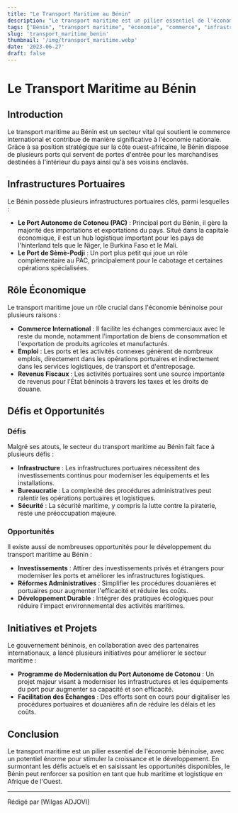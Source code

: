 ```yaml
---
title: "Le Transport Maritime au Bénin"
description: "Le transport maritime est un pilier essentiel de l'économie béninoise, jouant un rôle crucial dans le commerce et le développement économique du pays."
tags: ["Bénin", "transport maritime", "économie", "commerce", "infrastructures portuaires", "logistique"]
slug: 'transport_maritime_benin'
thumbnail: '/img/transport_maritime.webp'
date: '2023-06-27'
draft: false
---
```


# Le Transport Maritime au Bénin

## Introduction

Le transport maritime au Bénin est un secteur vital qui soutient le commerce international et contribue de manière significative à l'économie nationale. Grâce à sa position stratégique sur la côte ouest-africaine, le Bénin dispose de plusieurs ports qui servent de portes d'entrée pour les marchandises destinées à l'intérieur du pays ainsi qu'à ses voisins enclavés.

## Infrastructures Portuaires

Le Bénin possède plusieurs infrastructures portuaires clés, parmi lesquelles :

- **Le Port Autonome de Cotonou (PAC)** : Principal port du Bénin, il gère la majorité des importations et exportations du pays. Situé dans la capitale économique, il est un hub logistique important pour les pays de l'hinterland tels que le Niger, le Burkina Faso et le Mali.
- **Le Port de Sèmè-Podji** : Un port plus petit qui joue un rôle complémentaire au PAC, principalement pour le cabotage et certaines opérations spécialisées.

## Rôle Économique

Le transport maritime joue un rôle crucial dans l'économie béninoise pour plusieurs raisons :

- **Commerce International** : Il facilite les échanges commerciaux avec le reste du monde, notamment l'importation de biens de consommation et l'exportation de produits agricoles et manufacturés.
- **Emploi** : Les ports et les activités connexes génèrent de nombreux emplois, directement dans les opérations portuaires et indirectement dans les services logistiques, de transport et d'entreposage.
- **Revenus Fiscaux** : Les activités portuaires sont une source importante de revenus pour l'État béninois à travers les taxes et les droits de douane.

## Défis et Opportunités

### Défis

Malgré ses atouts, le secteur du transport maritime au Bénin fait face à plusieurs défis :

- **Infrastructure** : Les infrastructures portuaires nécessitent des investissements continus pour moderniser les équipements et les installations.
- **Bureaucratie** : La complexité des procédures administratives peut ralentir les opérations portuaires et logistiques.
- **Sécurité** : La sécurité maritime, y compris la lutte contre la piraterie, reste une préoccupation majeure.

### Opportunités

Il existe aussi de nombreuses opportunités pour le développement du transport maritime au Bénin :

- **Investissements** : Attirer des investissements privés et étrangers pour moderniser les ports et améliorer les infrastructures logistiques.
- **Réformes Administratives** : Simplifier les procédures douanières et portuaires pour augmenter l'efficacité et réduire les coûts.
- **Développement Durable** : Intégrer des pratiques écologiques pour réduire l'impact environnemental des activités maritimes.

## Initiatives et Projets

Le gouvernement béninois, en collaboration avec des partenaires internationaux, a lancé plusieurs initiatives pour améliorer le secteur maritime :

- **Programme de Modernisation du Port Autonome de Cotonou** : Un projet majeur visant à moderniser les infrastructures et les équipements du port pour augmenter sa capacité et son efficacité.
- **Facilitation des Échanges** : Des efforts sont en cours pour digitaliser les procédures portuaires et douanières afin de réduire les délais et les coûts.

## Conclusion

Le transport maritime est un pilier essentiel de l'économie béninoise, avec un potentiel énorme pour stimuler la croissance et le développement. En surmontant les défis actuels et en saisissant les opportunités disponibles, le Bénin peut renforcer sa position en tant que hub maritime et logistique en Afrique de l'Ouest.

---

Rédigé par [Wilgas ADJOVI]
